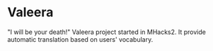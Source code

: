 Valeera
=====================
"I will be your death!"
Valeera project started in MHacks2. It provide automatic translation based on users' vocabulary.
